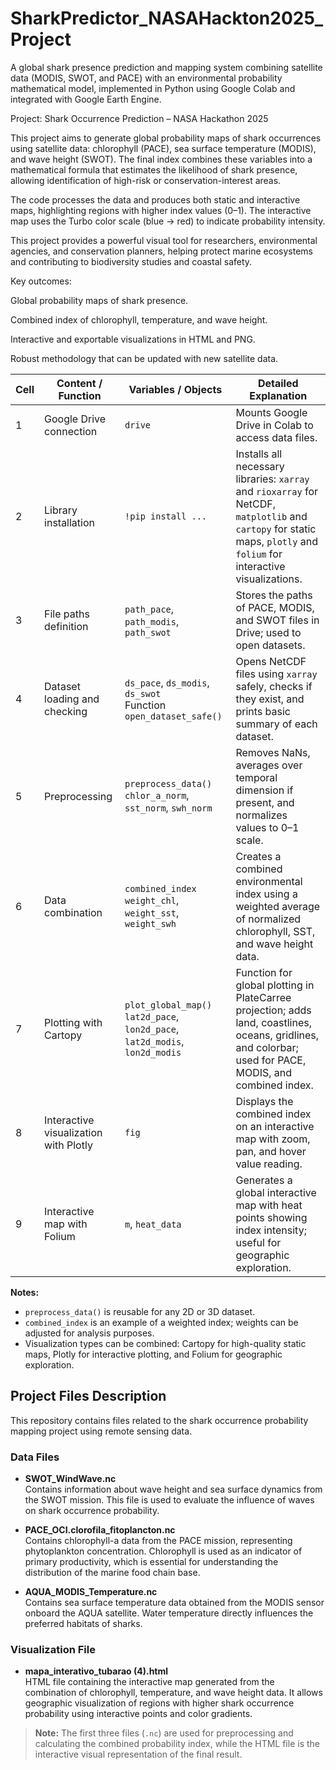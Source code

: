 # SharkPredictor_NASAHackton2025_Project
A global shark presence prediction and mapping system combining satellite data (MODIS, SWOT, and PACE) with an environmental probability mathematical model, implemented in Python using Google Colab and integrated with Google Earth Engine.

Project: Shark Occurrence Prediction – NASA Hackathon 2025

This project aims to generate global probability maps of shark occurrences using satellite data: chlorophyll (PACE), sea surface temperature (MODIS), and wave height (SWOT). The final index combines these variables into a mathematical formula that estimates the likelihood of shark presence, allowing identification of high-risk or conservation-interest areas.

The code processes the data and produces both static and interactive maps, highlighting regions with higher index values (0–1). The interactive map uses the Turbo color scale (blue → red) to indicate probability intensity.

This project provides a powerful visual tool for researchers, environmental agencies, and conservation planners, helping protect marine ecosystems and contributing to biodiversity studies and coastal safety.

Key outcomes:

Global probability maps of shark presence.

Combined index of chlorophyll, temperature, and wave height.

Interactive and exportable visualizations in HTML and PNG.

Robust methodology that can be updated with new satellite data.


| Cell | Content / Function | Variables / Objects | Detailed Explanation |
|------|-----------------|------------------|--------------------|
| 1 | Google Drive connection | `drive` | Mounts Google Drive in Colab to access data files. |
| 2 | Library installation | `!pip install ...` | Installs all necessary libraries: `xarray` and `rioxarray` for NetCDF, `matplotlib` and `cartopy` for static maps, `plotly` and `folium` for interactive visualizations. |
| 3 | File paths definition | `path_pace`, `path_modis`, `path_swot` | Stores the paths of PACE, MODIS, and SWOT files in Drive; used to open datasets. |
| 4 | Dataset loading and checking | `ds_pace`, `ds_modis`, `ds_swot`<br>Function `open_dataset_safe()` | Opens NetCDF files using `xarray` safely, checks if they exist, and prints basic summary of each dataset. |
| 5 | Preprocessing | `preprocess_data()`<br>`chlor_a_norm`, `sst_norm`, `swh_norm` | Removes NaNs, averages over temporal dimension if present, and normalizes values to 0–1 scale. |
| 6 | Data combination | `combined_index`<br>`weight_chl`, `weight_sst`, `weight_swh` | Creates a combined environmental index using a weighted average of normalized chlorophyll, SST, and wave height data. |
| 7 | Plotting with Cartopy | `plot_global_map()`<br>`lat2d_pace`, `lon2d_pace`, `lat2d_modis`, `lon2d_modis` | Function for global plotting in PlateCarree projection; adds land, coastlines, oceans, gridlines, and colorbar; used for PACE, MODIS, and combined index. |
| 8 | Interactive visualization with Plotly | `fig` | Displays the combined index on an interactive map with zoom, pan, and hover value reading. |
| 9 | Interactive map with Folium | `m`, `heat_data` | Generates a global interactive map with heat points showing index intensity; useful for geographic exploration. |

**Notes:**  
- `preprocess_data()` is reusable for any 2D or 3D dataset.  
- `combined_index` is an example of a weighted index; weights can be adjusted for analysis purposes.  
- Visualization types can be combined: Cartopy for high-quality static maps, Plotly for interactive plotting, and Folium for geographic exploration.

## Project Files Description

This repository contains files related to the shark occurrence probability mapping project using remote sensing data.

### Data Files

- **SWOT_WindWave.nc**  
  Contains information about wave height and sea surface dynamics from the SWOT mission. This file is used to evaluate the influence of waves on shark occurrence probability.

- **PACE_OCI.clorofila_fitoplancton.nc**  
  Contains chlorophyll-a data from the PACE mission, representing phytoplankton concentration. Chlorophyll is used as an indicator of primary productivity, which is essential for understanding the distribution of the marine food chain base.

- **AQUA_MODIS_Temperature.nc**  
  Contains sea surface temperature data obtained from the MODIS sensor onboard the AQUA satellite. Water temperature directly influences the preferred habitats of sharks.

### Visualization File

- **mapa_interativo_tubarao (4).html**  
  HTML file containing the interactive map generated from the combination of chlorophyll, temperature, and wave height data. It allows geographic visualization of regions with higher shark occurrence probability using interactive points and color gradients.

> **Note:** The first three files (`.nc`) are used for preprocessing and calculating the combined probability index, while the HTML file is the interactive visual representation of the final result.
